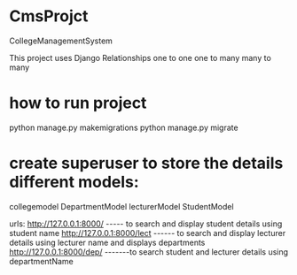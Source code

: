 # CmsProjct
CollegeManagementSystem

This project uses Django Relationships
one to one
one to many
many to many


how to run project
====================

python manage.py makemigrations
python manage.py migrate


create superuser to store the details different models:
=======================================================
collegemodel
DepartmentModel
lecturerModel
StudentModel


urls:
http://127.0.0.1:8000/     ----- to search and display student details using student name 
http://127.0.0.1:8000/lect ------ to search and display lecturer details using lecturer name and displays departments
http://127.0.0.1:8000/dep/  -------to search student and lecturer details using departmentName

